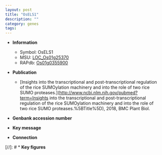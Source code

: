 ```yaml
---
layout: post
title: "OsELS1"
description: ""
category: genes
tags: 
---
```


* **Information**  
    + Symbol: OsELS1  
    + MSU: [LOC_Os01g25370](http://rice.uga.edu/cgi-bin/ORF_infopage.cgi?orf=LOC_Os01g25370)  
    + RAPdb: [Os01g0355900](http://rapdb.dna.affrc.go.jp/viewer/gbrowse_details/irgsp1?name=Os01g0355900)  

* **Publication**  
    + [Insights into the transcriptional and post-transcriptional regulation of the rice SUMOylation machinery and into the role of two rice SUMO proteases.](http://www.ncbi.nlm.nih.gov/pubmed?term=Insights into the transcriptional and post-transcriptional regulation of the rice SUMOylation machinery and into the role of two rice SUMO proteases.%5BTitle%5D), 2018, BMC Plant Biol.

* **Genbank accession number**  

* **Key message**  

* **Connection**  

[//]: # * **Key figures**  


